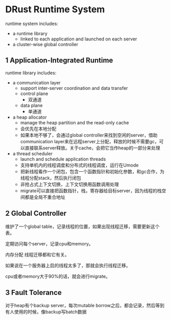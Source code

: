 # DRust Runtime System

runtime system includes:

* a runtime library
  * linked to each application and launched on each server
* a cluster-wise global controller

## 1 Application-Integrated Runtime

runtime library includes:

* a communication layer
  * support inter-server coordination and data transfer
  * control plane
    * 双通道
  * data plane
    * 单通道
* a heap allocator
  * manage the heap partition and the read-only cache
  * 会优先在本地分配
  * 如果本地不够了，会通过global controller来找到空闲的server，借助communication layer来在远程server上分配，释放的时候不需要gc，可以直接联系server释放。关于cache，会把它当作heap的一部分来处理
* a thread scheduler
  * launch and schedule application threads
  * 支持单机内的线程调度和分布式的线程调度，运行在Umode
  * 把新线程看作一个闭包，包含一个函数指针和初始化参数，和gc合作，为线程分配stack，然后执行闭包
  * 非抢占式上下文切换，上下文切换用函数调用处理
  * migrate可以直接把函数指针，栈，寄存器给目标server，因为线程的栈空间都是全局不重合地址

## 2 Global Controller

维护了一个global table，记录线程的位置，如果出现线程迁移，需要更新这个表。

定期访问每个server，记录cpu和memory。

内存分配 线程迁移都和它有关。

如果说在一个服务器上启的线程太多了，那就会执行线程迁移。

cpu或者memory大于90%的话，就会进行migrate。

## 3 Fault Tolerance

对于heap有个backup server，每次mutable borrow之后，都会记录，然后等到有人使用的时候，像backup写batch数据
